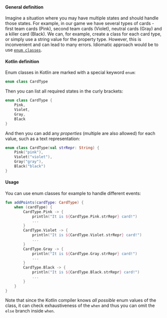 #### General definition

Imagine a situation where you may have multiple states and should handle those states. 
For example, in our game we have several types of cards - first team cards (Pink), 
second team cards (Violet), neutral cards (Gray) and a killer card (Black). 
We can, for example, create a class for each card type, or simply use a string value for the property type. 
However, this is inconvenient and can lead to many errors.
Idiomatic approach would be to use [`enum classes`](https://kotlinlang.org/docs/enum-classes.html).

#### Kotlin definition

Enum classes in Kotlin are marked with a special keyword `enum`:

```kotlin
enum class CardType
```

Then you can list all required states in the curly brackets:

```kotlin
enum class CardType {
    Pink,
    Violet,
    Gray,
    Black
}
```

And then you can add any _properties_ (multiple are also allowed) for each value, such as a text representation:

```kotlin
enum class CardType(val strRepr: String) {
    Pink("pink"),
    Violet("violet"),
    Gray("gray"),
    Black("black")
}
```

#### Usage

You can use enum classes for example to handle different events:

```kotlin
fun addPoints(cardType: CardType) {
    when (cardType) {
        CardType.Pink -> {
            println("It is ${CardType.Pink.strRepr} card!")
            ...
        }
        CardType.Violet -> {
            println("It is ${CardType.Violet.strRepr} card!")
            ...
        }
        CardType.Gray -> {
            println("It is ${CardType.Gray.strRepr} card!")
            ...
        }
        CardType.Black -> {
            println("It is ${CardType.Black.strRepr} card!")
            ...
        }
    }
}
```

Note that since the Kotlin compiler knows _all possible_ enum values of the class, 
it can check exhaustiveness of the `when` and thus
you can omit the `else` branch inside `when`.